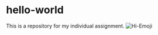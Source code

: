 # hello-world
This is a repository for my individual assignment. 
<picture>
 <source media="(prefers-color-scheme: dark)" srcset="https://th.bing.com/th/id/OIP.z4svpmk_VM2JMYpeuHJh_wHaHa?pid=ImgDet&w=179&h=179&c=7&dpr=1,4">
 <source media="(prefers-color-scheme: light)" srcset="https://th.bing.com/th/id/R.d2905d2849388ee70291c3b58a13eabf?rik=sP%2bKhxf1JOMJfw&pid=ImgRaw&r=0">
 <img alt="Hi-Emoji" src="https://th.bing.com/th/id/OIP.dBmnow6pQ-QpUPd3KmcR9wHaLa?pid=ImgDet&rs=1">
</picture>
